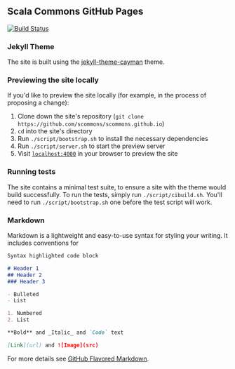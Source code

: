 ## Scala Commons GitHub Pages

[![Build Status](https://travis-ci.org/scommons/scommons.github.io.svg?branch=master)](https://travis-ci.org/scommons/scommons.github.io)

### Jekyll Theme

The site is built using the [jekyll-theme-cayman](https://github.com/pages-themes/cayman) theme.

### Previewing the site locally

If you'd like to preview the site locally (for example, in the process of proposing a change):

1. Clone down the site's repository (`git clone https://github.com/scommons/scommons.github.io`)
2. `cd` into the site's directory
3. Run `./script/bootstrap.sh` to install the necessary dependencies
4. Run `./script/server.sh` to start the preview server
5. Visit [`localhost:4000`](http://localhost:4000) in your browser to preview the site

### Running tests

The site contains a minimal test suite, to ensure a site with the theme would build successfully.
To run the tests, simply run `./script/cibuild.sh`.
You'll need to run `./script/bootstrap.sh` one before the test script will work.

### Markdown

Markdown is a lightweight and easy-to-use syntax for styling your writing. It includes conventions for

```markdown
Syntax highlighted code block

# Header 1
## Header 2
### Header 3

- Bulleted
- List

1. Numbered
2. List

**Bold** and _Italic_ and `Code` text

[Link](url) and ![Image](src)
```

For more details see [GitHub Flavored Markdown](https://guides.github.com/features/mastering-markdown/).

